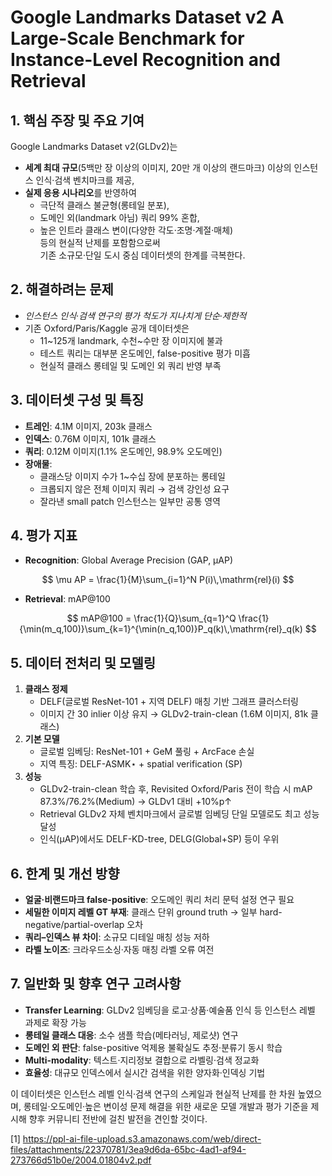 # Google Landmarks Dataset v2 A Large-Scale Benchmark for Instance-Level Recognition and Retrieval

## 1. 핵심 주장 및 주요 기여  
Google Landmarks Dataset v2(GLDv2)는  
- **세계 최대 규모**(5백만 장 이상의 이미지, 20만 개 이상의 랜드마크) 이상의 인스턴스 인식·검색 벤치마크를 제공,  
- **실제 응용 시나리오**를 반영하여  
  - 극단적 클래스 불균형(롱테일 분포),  
  - 도메인 외(landmark 아님) 쿼리 99% 혼합,  
  - 높은 인트라 클래스 변이(다양한 각도·조명·계절·매체)  
  등의 현실적 난제를 포함함으로써  
기존 소규모·단일 도시 중심 데이터셋의 한계를 극복한다.

## 2. 해결하려는 문제  
- *인스턴스 인식·검색 연구의 평가 척도가 지나치게 단순·제한적*  
- 기존 Oxford/Paris/Kaggle 공개 데이터셋은  
  - 11~125개 landmark, 수천~수만 장 이미지에 불과  
  - 테스트 쿼리는 대부분 온도메인, false-positive 평가 미흡  
  - 현실적 클래스 롱테일 및 도메인 외 쿼리 반영 부족  

## 3. 데이터셋 구성 및 특징  
- **트레인**: 4.1M 이미지, 203k 클래스  
- **인덱스**: 0.76M 이미지, 101k 클래스  
- **쿼리**: 0.12M 이미지(1.1% 온도메인, 98.9% 오도메인)  
- **장애물**:  
  - 클래스당 이미지 수가 1~수십 장에 분포하는 롱테일  
  - 크롭되지 않은 전체 이미지 쿼리 → 검색 강인성 요구  
  - 잘라낸 small patch 인스턴스는 일부만 공통 영역  

## 4. 평가 지표  
- **Recognition**: Global Average Precision (GAP, µAP)  
  
$$
    \mu AP = \frac{1}{M}\sum_{i=1}^N P(i)\,\mathrm{rel}(i)
  $$  

- **Retrieval**: mAP@100  
  
$$
    mAP@100 = \frac{1}{Q}\sum_{q=1}^Q \frac{1}{\min(m_q,100)}\sum_{k=1}^{\min(n_q,100)}P_q(k)\,\mathrm{rel}_q(k)
  $$

## 5. 데이터 전처리 및 모델링  
1. **클래스 정제**  
   - DELF(글로벌 ResNet-101 + 지역 DELF) 매칭 기반 그래프 클러스터링  
   - 이미지 간 30 inlier 이상 유지 → GLDv2-train-clean (1.6M 이미지, 81k 클래스)  
2. **기본 모델**  
   - 글로벌 임베딩: ResNet-101 + GeM 풀링 + ArcFace 손실  
   - 지역 특징: DELF-ASMK⋆ + spatial verification (SP)  
3. **성능**  
   - GLDv2-train-clean 학습 후, Revisited Oxford/Paris 전이 학습 시 mAP 87.3%/76.2%(Medium) → GLDv1 대비 +10%p↑  
   - Retrieval GLDv2 자체 벤치마크에서 글로벌 임베딩 단일 모델로도 최고 성능 달성  
   - 인식(µAP)에서도 DELF-KD-tree, DELG(Global+SP) 등이 우위  

## 6. 한계 및 개선 방향  
- **얼굴·비랜드마크 false-positive**: 오도메인 쿼리 처리 문턱 설정 연구 필요  
- **세밀한 이미지 레벨 GT 부재**: 클래스 단위 ground truth → 일부 hard-negative/partial-overlap 오차  
- **쿼리–인덱스 뷰 차이**: 소규모 디테일 매칭 성능 저하  
- **라벨 노이즈**: 크라우드소싱·자동 매칭 라벨 오류 여전  

## 7. 일반화 및 향후 연구 고려사항  
- **Transfer Learning**: GLDv2 임베딩을 로고·상품·예술품 인식 등 인스턴스 레벨 과제로 확장 가능  
- **롱테일 클래스 대응**: 소수 샘플 학습(메타러닝, 제로샷) 연구  
- **도메인 외 판단**: false-positive 억제용 불확실도 추정·분류기 동시 학습  
- **Multi-modality**: 텍스트·지리정보 결합으로 라벨링·검색 정교화  
- **효율성**: 대규모 인덱스에서 실시간 검색을 위한 양자화·인덱싱 기법  

이 데이터셋은 인스턴스 레벨 인식·검색 연구의 스케일과 현실적 난제를 한 차원 높였으며, 롱테일·오도메인·높은 변이성 문제 해결을 위한 새로운 모델 개발과 평가 기준을 제시해 향후 커뮤니티 전반에 걸친 발전을 견인할 것이다.

[1] https://ppl-ai-file-upload.s3.amazonaws.com/web/direct-files/attachments/22370781/3ea9d6da-65bc-4ad1-af94-273766d51b0e/2004.01804v2.pdf
